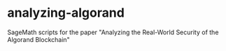 # analyzing-algorand
SageMath scripts for the paper "Analyzing the Real-World Security of the Algorand Blockchain"

